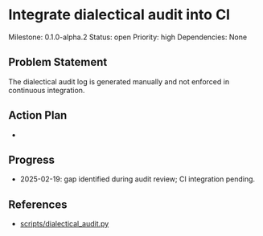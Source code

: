 # Integrate dialectical audit into CI
Milestone: 0.1.0-alpha.2
Status: open
Priority: high
Dependencies: None

## Problem Statement
<description>


The dialectical audit log is generated manually and not enforced in continuous integration.

## Action Plan
- <tasks>

## Progress
- 2025-02-19: gap identified during audit review; CI integration pending.

## References
- [scripts/dialectical_audit.py](../scripts/dialectical_audit.py)

